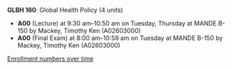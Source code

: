 **GLBH 160**: Global Health Policy (4 units)

- **A00** (Lecture) at 9:30 am–10:50 am on Tuesday, Thursday at MANDE B-150 by Mackey, Timothy Ken (A02603000)
- **A00** (Final Exam) at 8:00 am–10:59 am on Tuesday at MANDE B-150 by Mackey, Timothy Ken (A02603000)

[Enrollment numbers over time](./GLBH160.tsv)
